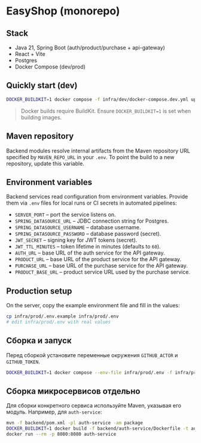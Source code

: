 # EasyShop (monorepo)

## Stack
- Java 21, Spring Boot (auth/product/purchase + api-gateway)
- React + Vite
- Postgres
- Docker Compose (dev/prod)

## Quickly start (dev)
```bash
DOCKER_BUILDKIT=1 docker compose -f infra/dev/docker-compose.dev.yml up --build
```

> Docker builds require BuildKit. Ensure `DOCKER_BUILDKIT=1` is set when building images.

## Maven repository

Backend modules resolve internal artifacts from the Maven repository URL
specified by `MAVEN_REPO_URL` in your `.env`. To point the build to a new
repository, update this variable.

## Environment variables

Backend services read configuration from environment variables. Provide them via
`.env` files for local runs or CI secrets in automated pipelines:

- `SERVER_PORT` – port the service listens on.
- `SPRING_DATASOURCE_URL` – JDBC connection string for Postgres.
- `SPRING_DATASOURCE_USERNAME` – database username.
- `SPRING_DATASOURCE_PASSWORD` – database password (secret).
- `JWT_SECRET` – signing key for JWT tokens (secret).
- `JWT_TTL_MINUTES` – token lifetime in minutes (defaults to `60`).
- `AUTH_URL` – base URL of the auth service for the API gateway.
- `PRODUCT_URL` – base URL of the product service for the API gateway.
- `PURCHASE_URL` – base URL of the purchase service for the API gateway.
- `PRODUCT_BASE_URL` – product service URL used by the purchase service.

## Production setup

On the server, copy the example environment file and fill in the values:

```bash
cp infra/prod/.env.example infra/prod/.env
# edit infra/prod/.env with real values
```

## Сборка и запуск

Перед сборкой установите переменные окружения `GITHUB_ACTOR` и `GITHUB_TOKEN`.

```bash
DOCKER_BUILDKIT=1 docker compose --env-file infra/prod/.env -f infra/prod/docker-compose.prod.yml build
```

## Сборка микросервисов отдельно

Для сборки конкретного сервиса используйте Maven, указывая его модуль. Например, для `auth-service`:

```bash
mvn -f backend/pom.xml -pl auth-service -am package
DOCKER_BUILDKIT=1 docker build -f backend/auth-service/Dockerfile -t auth-service backend
docker run --rm -p 8080:8080 auth-service
```
